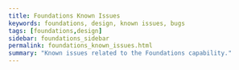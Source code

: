 ```yaml
---
title: Foundations Known Issues
keywords: foundations, design, known issues, bugs
tags: [foundations,design]
sidebar: foundations_sidebar
permalink: foundations_known_issues.html
summary: "Known issues related to the Foundations capability."
---
```


